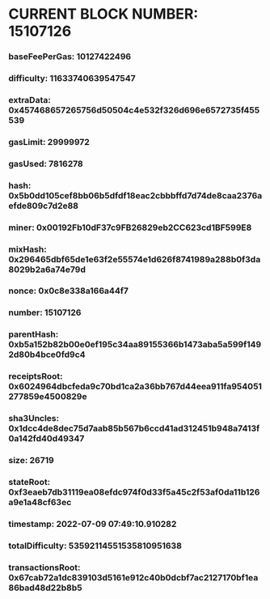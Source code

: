 # CURRENT BLOCK NUMBER: 15107126

### baseFeePerGas: 10127422496
### difficulty: 11633740639547547
### extraData: 0x457468657265756d50504c4e532f326d696e6572735f455539
### gasLimit: 29999972
### gasUsed: 7816278
### hash: 0x5b0dd105cef8bb06b5dfdf18eac2cbbbffd7d74de8caa2376aefde809c7d2e88
### miner: 0x00192Fb10dF37c9FB26829eb2CC623cd1BF599E8
### mixHash: 0x296465dbf65de1e63f2e55574e1d626f8741989a288b0f3da8029b2a6a74e79d
### nonce: 0x0c8e338a166a44f7
### number: 15107126
### parentHash: 0xb5a152b82b00e0ef195c34aa89155366b1473aba5a599f1492d80b4bce0fd9c4
### receiptsRoot: 0x6024964dbcfeda9c70bd1ca2a36bb767d44eea911fa954051277859e4500829e
### sha3Uncles: 0x1dcc4de8dec75d7aab85b567b6ccd41ad312451b948a7413f0a142fd40d49347
### size: 26719
### stateRoot: 0xf3eaeb7db31119ea08efdc974f0d33f5a45c2f53af0da11b126a9e1a48cf63ec
### timestamp: 2022-07-09 07:49:10.910282
### totalDifficulty: 53592114551535810951638
### transactionsRoot: 0x67cab72a1dc839103d5161e912c40b0dcbf7ac2127170bf1ea86bad48d22b8b5
